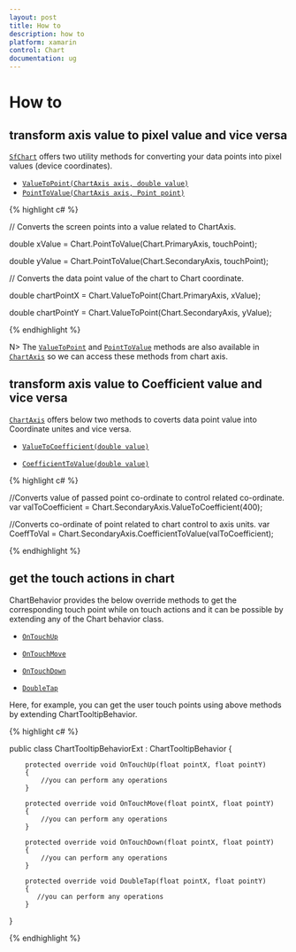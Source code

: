```yaml
---
layout: post
title: How to
description: how to
platform: xamarin
control: Chart
documentation: ug
---
```


# How to

## transform axis value to pixel value and vice versa

[`SfChart`](https://help.syncfusion.com/cr/cref_files/xamarin/sfchart/Syncfusion.SfChart.XForms~Syncfusion.SfChart.XForms.SfChart.html) offers two utility methods for converting your data points into pixel values (device coordinates).

* [`ValueToPoint(ChartAxis axis, double value)`](https://help.syncfusion.com/cr/cref_files/xamarin/sfchart/Syncfusion.SfChart.XForms~Syncfusion.SfChart.XForms.SfChart~ValueToPoint.html)
* [`PointToValue(ChartAxis axis, Point point)`](https://help.syncfusion.com/cr/cref_files/xamarin/sfchart/Syncfusion.SfChart.XForms~Syncfusion.SfChart.XForms.SfChart~PointToValue.html)

{% highlight c# %}

// Converts the screen points into a value related to ChartAxis.

double xValue = Chart.PointToValue(Chart.PrimaryAxis, touchPoint);

double yValue = Chart.PointToValue(Chart.SecondaryAxis, touchPoint);

// Converts the data point value of the chart to Chart coordinate.

double chartPointX = Chart.ValueToPoint(Chart.PrimaryAxis, xValue);

double chartPointY = Chart.ValueToPoint(Chart.SecondaryAxis, yValue);

{% endhighlight  %}

N> The [`ValueToPoint`](https://help.syncfusion.com/cr/cref_files/xamarin/sfchart/Syncfusion.SfChart.XForms~Syncfusion.SfChart.XForms.ChartAxis~ValueToPoint.html) and [`PointToValue`](https://help.syncfusion.com/cr/cref_files/xamarin/sfchart/Syncfusion.SfChart.XForms~Syncfusion.SfChart.XForms.ChartAxis~PointToValue.html) methods are also available in [`ChartAxis`](https://help.syncfusion.com/cr/cref_files/xamarin/sfchart/Syncfusion.SfChart.XForms~Syncfusion.SfChart.XForms.ChartAxis.html) so we can access these methods
 from chart axis.

 ## transform axis value to Coefficient value and vice versa

[`ChartAxis`](https://help.syncfusion.com/cr/cref_files/xamarin/sfchart/Syncfusion.SfChart.XForms~Syncfusion.SfChart.XForms.ChartAxis.html) offers below two methods to coverts data point value into Coordinate unites and vice versa.

* [`ValueToCoefficient(double value)`](https://help.syncfusion.com/cr/cref_files/xamarin/sfchart/Syncfusion.SfChart.XForms~Syncfusion.SfChart.XForms.ChartAxis~ValueToCoefficient.html)

* [`CoefficientToValue(double value)`](https://help.syncfusion.com/cr/cref_files/xamarin/sfchart/Syncfusion.SfChart.XForms~Syncfusion.SfChart.XForms.ChartAxis~CoefficientToValue.html)

{% highlight c# %}

//Converts value of passed point co-ordinate to control related co-ordinate.
var valToCoefficient = Chart.SecondaryAxis.ValueToCoefficient(400);

//Converts co-ordinate of point related to chart control to axis units.
var CoeffToVal = Chart.SecondaryAxis.CoefficientToValue(valToCoefficient);

{% endhighlight  %}

## get the touch actions in chart 

ChartBehavior provides the below override methods to get the corresponding touch point while on touch actions and it can be possible by extending any of the Chart behavior class.

* [`OnTouchUp`](https://help.syncfusion.com/cr/cref_files/xamarin/sfchart/Syncfusion.SfChart.XForms~Syncfusion.SfChart.XForms.ChartBehavior~OnTouchUp.html)

* [`OnTouchMove`](https://help.syncfusion.com/cr/cref_files/xamarin/sfchart/Syncfusion.SfChart.XForms~Syncfusion.SfChart.XForms.ChartBehavior~OnTouchMove.html)

* [`OnTouchDown`](https://help.syncfusion.com/cr/cref_files/xamarin/sfchart/Syncfusion.SfChart.XForms~Syncfusion.SfChart.XForms.ChartBehavior~OnTouchDown.html)

* [`DoubleTap`](https://help.syncfusion.com/cr/cref_files/xamarin/sfchart/Syncfusion.SfChart.XForms~Syncfusion.SfChart.XForms.ChartBehavior~DoubleTap.html)

Here, for example, you can get the user touch points using above methods by extending ChartTooltipBehavior. 

{% highlight c# %}

public class ChartTooltipBehaviorExt : ChartTooltipBehavior
{
        
        protected override void OnTouchUp(float pointX, float pointY)
        {
            //you can perform any operations 
        }

        protected override void OnTouchMove(float pointX, float pointY)
        {
            //you can perform any operations 
        }

        protected override void OnTouchDown(float pointX, float pointY)
        {
            //you can perform any operations 
        }

        protected override void DoubleTap(float pointX, float pointY)
        {
           //you can perform any operations 
        }
      
}

{% endhighlight  %}
